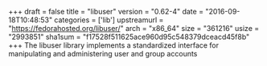 +++
draft = false
title = "libuser"
version = "0.62-4"
date = "2016-09-18T10:48:53"
categories = ['lib']
upstreamurl = "https://fedorahosted.org/libuser/"
arch = "x86_64"
size = "361216"
usize = "2993851"
sha1sum = "f17528f511625ace960d95c548379dceacd45f8b"
+++
The libuser library implements a standardized interface for manipulating and administering user and group accounts